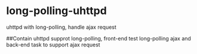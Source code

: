 # long-polling-uhttpd
uhttpd with long-polling, handle ajax request

##Contain
uhttpd supprot long-polling, front-end test long-polling ajax and back-end task 
to support ajax request

